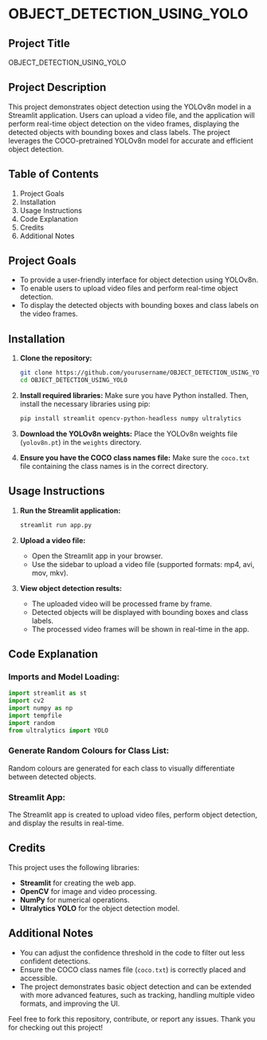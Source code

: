 # OBJECT_DETECTION_USING_YOLO

## Project Title
OBJECT_DETECTION_USING_YOLO

## Project Description
This project demonstrates object detection using the YOLOv8n model in a Streamlit application. Users can upload a video file, and the application will perform real-time object detection on the video frames, displaying the detected objects with bounding boxes and class labels. The project leverages the COCO-pretrained YOLOv8n model for accurate and efficient object detection.

## Table of Contents
1. Project Goals
2. Installation
3. Usage Instructions
4. Code Explanation
5. Credits
6. Additional Notes

## Project Goals
- To provide a user-friendly interface for object detection using YOLOv8n.
- To enable users to upload video files and perform real-time object detection.
- To display the detected objects with bounding boxes and class labels on the video frames.

## Installation
1. **Clone the repository:**
   ```sh
   git clone https://github.com/yourusername/OBJECT_DETECTION_USING_YOLO.git
   cd OBJECT_DETECTION_USING_YOLO
   ```

2. **Install required libraries:**
   Make sure you have Python installed. Then, install the necessary libraries using pip:
   ```sh
   pip install streamlit opencv-python-headless numpy ultralytics
   ```

3. **Download the YOLOv8n weights:**
   Place the YOLOv8n weights file (`yolov8n.pt`) in the `weights` directory.

4. **Ensure you have the COCO class names file:**
   Make sure the `coco.txt` file containing the class names is in the correct directory.

## Usage Instructions
1. **Run the Streamlit application:**
   ```sh
   streamlit run app.py
   ```

2. **Upload a video file:**
   - Open the Streamlit app in your browser.
   - Use the sidebar to upload a video file (supported formats: mp4, avi, mov, mkv).

3. **View object detection results:**
   - The uploaded video will be processed frame by frame.
   - Detected objects will be displayed with bounding boxes and class labels.
   - The processed video frames will be shown in real-time in the app.

## Code Explanation
### Imports and Model Loading:
```python
import streamlit as st
import cv2
import numpy as np
import tempfile
import random
from ultralytics import YOLO
```

### Generate Random Colours for Class List:
Random colours are generated for each class to visually differentiate between detected objects.

### Streamlit App:
The Streamlit app is created to upload video files, perform object detection, and display the results in real-time.

## Credits
This project uses the following libraries:
- **Streamlit** for creating the web app.
- **OpenCV** for image and video processing.
- **NumPy** for numerical operations.
- **Ultralytics YOLO** for the object detection model.

## Additional Notes
- You can adjust the confidence threshold in the code to filter out less confident detections.
- Ensure the COCO class names file (`coco.txt`) is correctly placed and accessible.
- The project demonstrates basic object detection and can be extended with more advanced features, such as tracking, handling multiple video formats, and improving the UI.

Feel free to fork this repository, contribute, or report any issues. Thank you for checking out this project!
